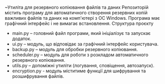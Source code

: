 ~Утиліта для резервного копіювання файлів та даних Репозиторій містить програму для автоматичного створення резервних копій важливих файлів та даних на комп'ютері з ОС Windows. Програма має графічний інтерфейс і не вимагає встановлення.
Структура проєкту

- main.py – головний файл програми, який ініціалізує та запускає додаток.
- ui.py – модуль, що відповідає за графічний інтерфейс користувача.
- backup.py – модуль для обробки резервного копіювання.
- scheduler.py – модуль для роботи з розкладом автоматичного резервного копіювання.
- utils.py – допоміжні утиліти (логування, сповіщення, автозапуск).
- encryption.py - модуль міститиме функції для шифрування та розшифрування файлів.
